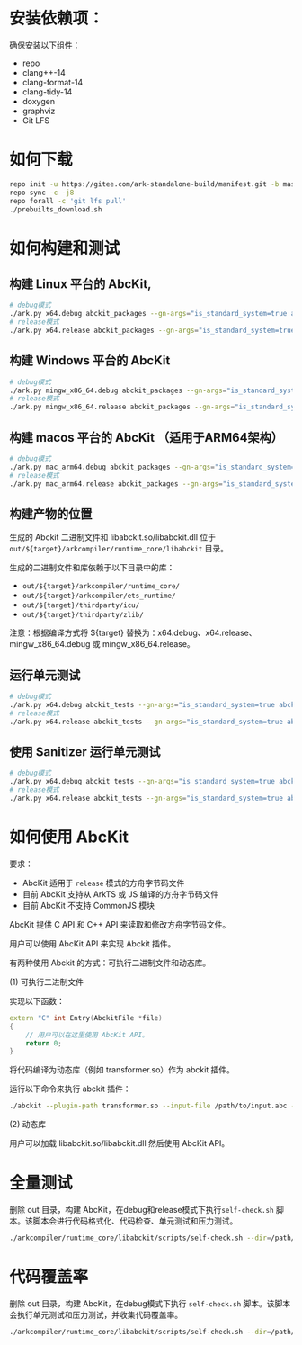 # 安装依赖项：

确保安装以下组件：
- repo
- clang++-14
- clang-format-14
- clang-tidy-14
- doxygen
- graphviz
- Git LFS

# 如何下载

```sh
repo init -u https://gitee.com/ark-standalone-build/manifest.git -b master
repo sync -c -j8
repo forall -c 'git lfs pull'
./prebuilts_download.sh
```

# 如何构建和测试

## 构建 Linux 平台的 AbcKit,

```sh
# debug模式
./ark.py x64.debug abckit_packages --gn-args="is_standard_system=true abckit_enable=true enable_cmc_gc=false"
# release模式
./ark.py x64.release abckit_packages --gn-args="is_standard_system=true abckit_enable=true enable_cmc_gc=false"
```

## 构建 Windows 平台的 AbcKit
```sh
# debug模式
./ark.py mingw_x86_64.debug abckit_packages --gn-args="is_standard_system=true abckit_enable=true enable_cmc_gc=false"
# release模式
./ark.py mingw_x86_64.release abckit_packages --gn-args="is_standard_system=true abckit_enable=true enable_cmc_gc=false"
```

## 构建 macos 平台的 AbcKit （适用于ARM64架构）

```sh
# debug模式
./ark.py mac_arm64.debug abckit_packages --gn-args="is_standard_system=true abckit_enable=true enable_cmc_gc=false"
# release模式
./ark.py mac_arm64.release abckit_packages --gn-args="is_standard_system=true abckit_enable=true enable_cmc_gc=false"
```

## 构建产物的位置

生成的 Abckit 二进制文件和 libabckit.so/libabckit.dll 位于 `out/${target}/arkcompiler/runtime_core/libabckit` 目录。

生成的二进制文件和库依赖于以下目录中的库：
- `out/${target}/arkcompiler/runtime_core/`
- `out/${target}/arkcompiler/ets_runtime/`
- `out/${target}/thirdparty/icu/`
- `out/${target}/thirdparty/zlib/`

注意：根据编译方式将 ${target} 替换为：x64.debug、x64.release、mingw\_x86\_64.debug 或 mingw\_x86\_64.release。

## 运行单元测试

```sh
# debug模式
./ark.py x64.debug abckit_tests --gn-args="is_standard_system=true abckit_enable=true enable_cmc_gc=false"
# release模式
./ark.py x64.release abckit_tests --gn-args="is_standard_system=true abckit_enable=true enable_cmc_gc=false"
```

## 使用 Sanitizer 运行单元测试

```sh
# debug模式
./ark.py x64.debug abckit_tests --gn-args="is_standard_system=true abckit_enable=true abckit_with_sanitizers=true enable_cmc_gc=false"
# release模式
./ark.py x64.release abckit_tests --gn-args="is_standard_system=true abckit_enable=true abckit_with_sanitizers=true enable_cmc_gc=false"
```

# 如何使用 AbcKit

要求：
- AbcKit 适用于 `release` 模式的方舟字节码文件
- 目前 AbcKit 支持从 ArkTS 或 JS 编译的方舟字节码文件
- 目前 AbcKit 不支持 CommonJS 模块

AbcKit 提供 C API 和 C++ API 来读取和修改方舟字节码文件。

用户可以使用 AbcKit API 来实现 Abckit 插件。

有两种使用 Abckit 的方式：可执行二进制文件和动态库。

(1) 可执行二进制文件

实现以下函数：

```cpp
extern "C" int Entry(AbckitFile *file)
{
    // 用户可以在这里使用 AbcKit API。
    return 0;
}
```

将代码编译为动态库（例如 transformer.so）作为 abckit 插件。

运行以下命令来执行 abckit 插件：

```sh
./abckit --plugin-path transformer.so --input-file /path/to/input.abc --output-file /path/to/output.abc
```

(2) 动态库

用户可以加载 libabckit.so/libabckit.dll 然后使用 AbcKit API。

# 全量测试

删除 out 目录，构建 AbcKit，在debug和release模式下执行`self-check.sh` 脚本。该脚本会进行代码格式化、代码检查、单元测试和压力测试。

```sh
./arkcompiler/runtime_core/libabckit/scripts/self-check.sh --dir=/path/to/standalone/root
```

# 代码覆盖率

删除 out 目录，构建 AbcKit，在debug模式下执行 `self-check.sh` 脚本。该脚本会执行单元测试和压力测试，并收集代码覆盖率。

```sh
./arkcompiler/runtime_core/libabckit/scripts/self-check.sh --dir=/path/to/standalone/root --coverage
```

